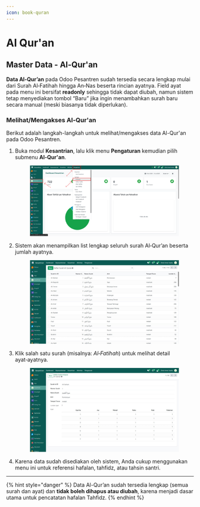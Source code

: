 ```yaml
---
icon: book-quran
---
```


# Al Qur'an

## Master Data - Al-Qur'an

**Data Al‑Qur’an** pada Odoo Pesantren sudah tersedia secara lengkap mulai dari Surah Al‑Fatihah hingga An‑Nas beserta rincian ayatnya. Field ayat pada menu ini bersifat **readonly** sehingga tidak dapat diubah, namun sistem tetap menyediakan tombol “Baru” jika ingin menambahkan surah baru secara manual (meski biasanya tidak diperlukan).

### Melihat/Mengakses Al-Qur'an

Berikut adalah langkah-langkah untuk melihat/mengakses data Al-Qur'an pada Odoo Pesantren.

1.  Buka modul **Kesantrian**, lalu klik menu **Pengaturan** kemudian pilih submenu **Al-Qur'an**.

    <figure><img src="../../../.gitbook/assets/images-138.png" alt=""><figcaption></figcaption></figure>


2.  Sistem akan menampilkan list lengkap seluruh surah Al‑Qur’an beserta jumlah ayatnya.

    <figure><img src="../../../.gitbook/assets/image.png" alt=""><figcaption></figcaption></figure>


3.  Klik salah satu surah (misalnya: _Al‑Fatihah_) untuk melihat detail ayat‑ayatnya.

    <figure><img src="../../../.gitbook/assets/images-140.jpg" alt=""><figcaption></figcaption></figure>
4. Karena data sudah disediakan oleh sistem, Anda cukup menggunakan menu ini untuk referensi hafalan, tahfidz, atau tahsin santri.

***

{% hint style="danger" %}
Data Al-Qur’an sudah tersedia lengkap (semua surah dan ayat) dan **tidak boleh dihapus atau diubah**, karena menjadi dasar utama untuk pencatatan hafalan Tahfidz.
{% endhint %}
